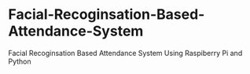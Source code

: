 # Facial-Recoginsation-Based-Attendance-System
Facial Recoginsation Based Attendance System Using Raspiberry Pi and Python
